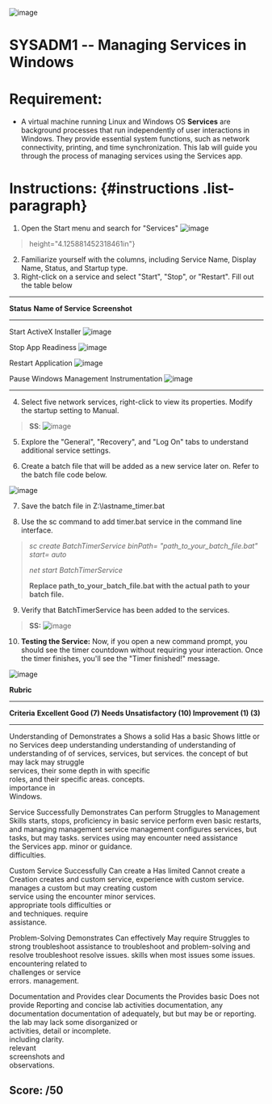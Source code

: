 ![image](https://github.com/user-attachments/assets/ce2539d7-578e-4a68-b98c-791802319e05)

# SYSADM1 -- Managing Services in Windows
# Requirement: 
-   A virtual machine running Linux and Windows OS
    **Services** are background processes that run independently of user
    interactions in Windows. They provide essential system functions,
    such as network connectivity, printing, and time synchronization.
    This lab will guide you through the process of managing services
    using the Services app.

# Instructions:  {#instructions .list-paragraph}
1.  Open the Start menu and search for \"Services\"
![image](https://github.com/user-attachments/assets/031ae2d0-1fa2-4981-88c9-bea247bd2d20)
> height="4.125881452318461in"}
2.  Familiarize yourself with the columns, including Service Name,
    Display Name, Status, and Startup type.
3.  Right-click on a service and select \"Start\", \"Stop\", or
    \"Restart\". Fill out the table below
  ------------------------------------------------------------------------------------------------------------------------------
  **Status**               **Name of Service**                        **Screenshot**
  ------------ ------------------- ---------------------------------------------------------------------------------------------
Start                     ActiveX Installer                        ![image](https://github.com/user-attachments/assets/7b9e4ddd-9696-4c0a-af63-029013e0a3f6)


                                   

Stop                      App Readiness                         ![image](https://github.com/user-attachments/assets/0bb0cc9d-7b86-4f22-a4a4-892f6c85befb)


  Restart                 Application                           ![image](https://github.com/user-attachments/assets/867268b3-be40-4ec7-a1ab-d18d03829180)

               
  Pause                   Windows Management Instrumentation         ![image](https://github.com/user-attachments/assets/9532373b-3158-42b6-9f0f-e64ef17582bc)
            
                    
  ------------------------------------------------------------------------------------------------------------------------------

4.  Select five network services, right-click to view its properties.
    Modify the startup setting to Manual.

> **SS**:
![image](https://github.com/user-attachments/assets/91ec39db-9586-400e-957d-7ee415dafcda)


5.  Explore the \"General\", \"Recovery\", and \"Log On\" tabs to
    understand additional service settings.

6.  Create a batch file that will be added as a new service later on.
    Refer to the batch file code below.

![image](https://github.com/user-attachments/assets/d4c58e81-924d-4f96-8cee-7223ae8ce44c)


7.  Save the batch file in Z:\\lastname_timer.bat

8.  Use the sc command to add timer.bat service in the command line
    interface.

> *sc create BatchTimerService binPath= \"path_to_your_batch_file.bat\"
> start= auto*
>
> *net start BatchTimerService*
>
> **Replace path_to_your_batch_file.bat with the actual path to your
> batch file.**

9.  Verify that BatchTimerService has been added to the services.

> **SS:**
![image](https://github.com/user-attachments/assets/30d50fe8-da90-4555-bd8c-d41daf5ee77d)

10. **Testing the Service:** Now, if you open a new command prompt, you
    should see the timer countdown without requiring your interaction.
    Once the timer finishes, you\'ll see the \"Timer finished!\"
    message.

![image](https://github.com/user-attachments/assets/18c7800d-3ab7-4200-9f9f-8773398c8dcc)


**Rubric**

  ---------------------------------------------------------------------------------------
  **Criteria**      **Excellent       **Good (7)**    **Needs          **Unsatisfactory
                    (10)**                            Improvement      (1)**
                                                      (3)**            
  ----------------- ----------------- --------------- ---------------- ------------------
  Understanding of  Demonstrates a    Shows a solid   Has a basic      Shows little or no
  Services          deep              understanding   understanding of understanding of
                    understanding of  of services,    services, but    services.
                    the concept of    but may lack    may struggle     
                    services, their   some depth in   with specific    
                    roles, and their  specific areas. concepts.        
                    importance in                                      
                    Windows.                                           

  Service           Successfully      Demonstrates    Can perform      Struggles to
  Management Skills starts, stops,    proficiency in  basic service    perform even basic
                    restarts, and     managing        management       service management
                    configures        services, but   tasks, but may   tasks.
                    services using    may encounter   need assistance  
                    the Services app. minor           or guidance.     
                                      difficulties.                    

  Custom Service    Successfully      Can create a    Has limited      Cannot create a
  Creation          creates and       custom service, experience with  custom service.
                    manages a custom  but may         creating custom  
                    service using the encounter minor services.        
                    appropriate tools difficulties or                  
                    and techniques.   require                          
                                      assistance.                      

  Problem-Solving   Demonstrates      Can effectively May require      Struggles to
                    strong            troubleshoot    assistance to    troubleshoot and
                    problem-solving   and resolve     troubleshoot     resolve issues.
                    skills when       most issues     some issues.     
                    encountering      related to                       
                    challenges or     service                          
                    errors.           management.                      

  Documentation and Provides clear    Documents the   Provides basic   Does not provide
  Reporting         and concise       lab activities  documentation,   any documentation
                    documentation of  adequately, but but may be       or reporting.
                    the lab           may lack some   disorganized or  
                    activities,       detail or       incomplete.      
                    including         clarity.                         
                    relevant                                           
                    screenshots and                                    
                    observations.                                      

  **Score:**        **/50**                                            
  ---------------------------------------------------------------------------------------
